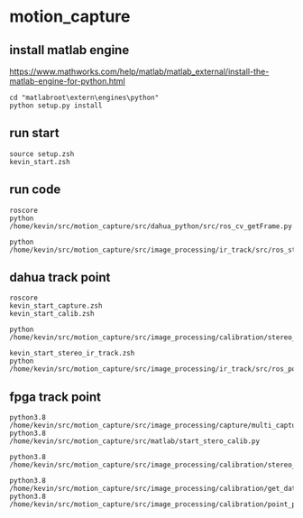 # motion_capture

## install matlab engine
https://www.mathworks.com/help/matlab/matlab_external/install-the-matlab-engine-for-python.html
```
cd "matlabroot\extern\engines\python"
python setup.py install
```

## run start
    source setup.zsh
    kevin_start.zsh

## run code
    roscore
    python /home/kevin/src/motion_capture/src/dahua_python/src/ros_cv_getFrame.py

    python /home/kevin/src/motion_capture/src/image_processing/ir_track/src/ros_stero_light_track.py


## dahua track point
    roscore
    kevin_start_capture.zsh
    kevin_start_calib.zsh

    python /home/kevin/src/motion_capture/src/image_processing/calibration/stereo_depth_Chessboard.py

    kevin_start_stereo_ir_track.zsh
    python /home/kevin/src/motion_capture/src/image_processing/ir_track/src/ros_point_record.py

## fpga track point
    python3.8 /home/kevin/src/motion_capture/src/image_processing/capture/multi_capture.py
    python3.8 /home/kevin/src/motion_capture/src/matlab/start_stero_calib.py
    
    python3.8 /home/kevin/src/motion_capture/src/image_processing/calibration/stereo_board_depth_triangulation.py

    python3.8 /home/kevin/src/motion_capture/src/image_processing/calibration/get_data.py
    python3.8 /home/kevin/src/motion_capture/src/image_processing/calibration/point_plot_3d.py
